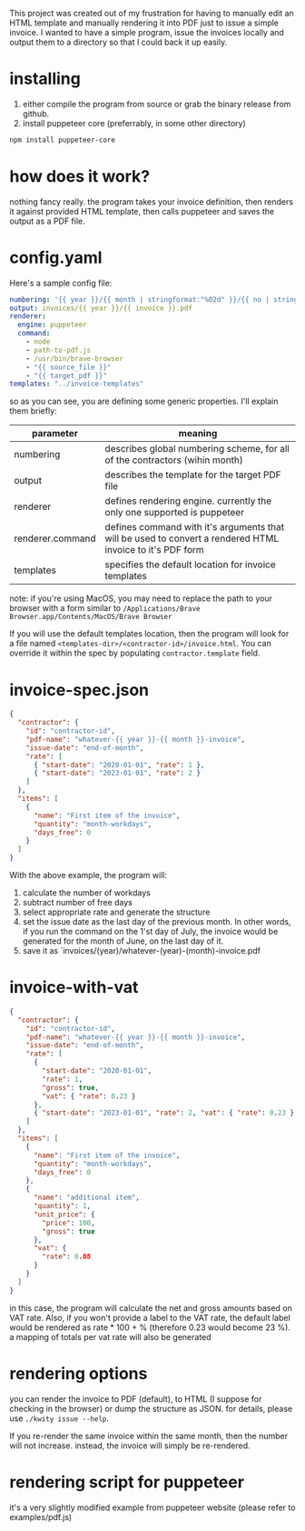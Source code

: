 This project was created out of my frustration for having to manually edit an HTML template and manually rendering it into PDF just to issue a simple invoice. I wanted to have a simple program, issue the invoices locally and output them to a directory so that I could back it up easily.

# installing

1. either compile the program from source or grab the binary release from github.
2. install puppeteer core (preferrably, in some other directory)

```sh
npm install puppeteer-core
```

# how does it work?

nothing fancy really. the program takes your invoice definition, then renders it against provided HTML template, then calls puppeteer and saves the output as a PDF file.

# config.yaml

Here's a sample config file:

```yaml
numbering: '{{ year }}/{{ month | stringformat:"%02d" }}/{{ no | stringformat:"%02d" }}'
output: invoices/{{ year }}/{{ invoice }}.pdf
renderer:
  engine: puppeteer
  command:
    - node
    - path-to-pdf.js
    - /usr/bin/brave-browser
    - "{{ source_file }}"
    - "{{ target_pdf }}"
templates: "../invoice-templates"
```

so as you can see, you are defining some generic properties. I'll explain them briefly:

| parameter        | meaning                                                                                                   |
| ---------------- | --------------------------------------------------------------------------------------------------------- |
| numbering        | describes global numbering scheme, for all of the contractors (wihin month)                               |
| output           | describes the template for the target PDF file                                                            |
| renderer         | defines rendering engine. currently the only one supported is puppeteer                                   |
| renderer.command | defines command with it's arguments that will be used to convert a rendered HTML invoice to it's PDF form |
| templates        | specifies the default location for invoice templates                                                      |

note: if you're using MacOS, you may need to replace the path to your browser with a form similar to `/Applications/Brave Browser.app/Contents/MacOS/Brave Browser`

If you will use the default templates location, then the program will look for a file named `<templates-dir>/<contractor-id>/invoice.html`. You can override it within the spec by populating `contractor.template` field.

# invoice-spec.json

```json
{
  "contractor": {
    "id": "contractor-id",
    "pdf-name": "whatever-{{ year }}-{{ month }}-invoice",
    "issue-date": "end-of-month",
    "rate": [
      { "start-date": "2020-01-01", "rate": 1 },
      { "start-date": "2023-01-01", "rate": 2 }
    ]
  },
  "items": [
    {
      "name": "First item of the invoice",
      "quantity": "month-workdays",
      "days_free": 0
    }
  ]
}
```

With the above example, the program will:

1. calculate the number of workdays
2. subtract number of free days
3. select appropriate rate and generate the structure
4. set the issue date as the last day of the previous month. In other words, if you run the command on the 1'st day of July, the invoice would be generated for the month of June, on the last day of it.
5. save it as `invoices/(year)/whatever-(year)-(month)-invoice.pdf

# invoice-with-vat

```json
{
  "contractor": {
    "id": "contractor-id",
    "pdf-name": "whatever-{{ year }}-{{ month }}-invoice",
    "issue-date": "end-of-month",
    "rate": [
      {
        "start-date": "2020-01-01",
        "rate": 1,
        "gross": true,
        "vat": { "rate": 0.23 }
      },
      { "start-date": "2023-01-01", "rate": 2, "vat": { "rate": 0.23 } }
    ]
  },
  "items": [
    {
      "name": "First item of the invoice",
      "quantity": "month-workdays",
      "days_free": 0
    },
    {
      "name": "additional item",
      "quantity": 1,
      "unit_price": {
        "price": 100,
        "gross": true
      },
      "vat": {
        "rate": 0.08
      }
    }
  ]
}
```

in this case, the program will calculate the net and gross amounts based on VAT rate. Also, if you won't provide a label to the VAT rate, the default label would be rendered as rate \* 100 + % (therefore 0.23 would become 23 %). a mapping of totals per vat rate will also be generated

# rendering options

you can render the invoice to PDF (default), to HTML (I suppose for checking in the browser) or dump the structure as JSON. for details, please use `./kwity issue --help`.

If you re-render the same invoice within the same month, then the number will not increase. instead, the invoice will simply be re-rendered.

# rendering script for puppeteer

it's a very slightly modified example from puppeteer website (please refer to examples/pdf.js)
